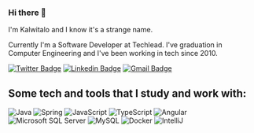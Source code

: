 
### Hi there 👋


I'm Kalwitalo and I know it's a strange name.

Currently I'm a Software Developer at Techlead. I've graduation in Computer Engineering and I've been working in tech since 2010.

[![Twitter Badge](https://img.shields.io/badge/-@kalwitalo-3fb950?style=flat-square&labelColor=3fb950&logo=twitter&logoColor=white&link=https://twitter.com/kalwitalo)](https://twitter.com/kalwitalo) 
[![Linkedin Badge](https://img.shields.io/badge/-Kalwitalo%20Ibiapina-3fb950?style=flat-square&logo=Linkedin&logoColor=white&link=https://www.linkedin.com/in/kalwitalo/)](https://www.linkedin.com/in/kalwitalo/) 
[![Gmail Badge](https://img.shields.io/badge/-kalwitalo.ibiapina@gmail.com-3fb950?style=flat-square&logo=Gmail&logoColor=white&link=mailto:kalwitalo.ibiapina@gmail.com)](mailto:kalwitalo.ibiapina@gmail.com)

## Some tech and tools that I study and work with:

![Java](https://img.shields.io/badge/-Java-007396?style=flat-square&logo=java)
![Spring](https://img.shields.io/badge/-Spring-6DB33F?style=flat-square&logo=spring&logoColor=white)
![JavaScript](https://img.shields.io/badge/-JavaScript-black?style=flat-square&logo=javascript)
![TypeScript](https://img.shields.io/badge/-TypeScript-007ACC?style=flat-square&logo=typescript)
![Angular](https://img.shields.io/badge/-Angular-DD0031?style=flat-square&logo=angular)
![Microsoft SQL Server](https://img.shields.io/badge/-SQL%20Server-CC2927?style=flat-square&logo=microsoft-sql-server&logoColor=white)
![MySQL](https://img.shields.io/badge/-MySQL-4479A1?style=flat-square&logo=mysql&logoColor=white)
![Docker](https://img.shields.io/badge/-Docker-2496ED?style=flat-square&logo=docker&logoColor=white)
![IntelliJ](https://img.shields.io/badge/-IntelliJ%20IDEA-black?style=flat-square&logo=intellij-idea&logoColor=white)
